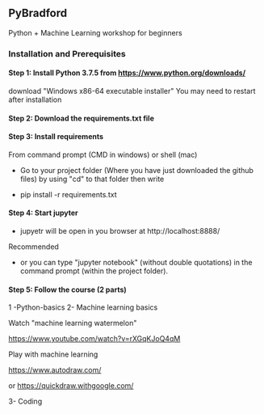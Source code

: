 ## PyBradford
Python + Machine Learning workshop for beginners

### Installation and Prerequisites

#### Step 1: Install Python 3.7.5 from https://www.python.org/downloads/

download "Windows x86-64 executable installer"
You may need to restart after installation

#### Step 2: Download the requirements.txt file

#### Step 3: Install requirements
From command prompt (CMD in windows) or shell (mac)

- Go to your project folder (Where you have just downloaded the github files) by using "cd" to that folder then write

- pip install -r requirements.txt

#### Step 4: Start jupyter

- jupyetr will be open in you browser at http://localhost:8888/

Recommended
-  or you can type  "jupyter notebook" (without double quotations) in the command prompt (within the project folder).

#### Step 5: Follow the course (2 parts)

1 -Python-basics
2- Machine learning basics

Watch "machine learning watermelon"

https://www.youtube.com/watch?v=rXGqKJoQ4qM

Play with machine learning

https://www.autodraw.com/
 
or https://quickdraw.withgoogle.com/
 
3- Coding 

